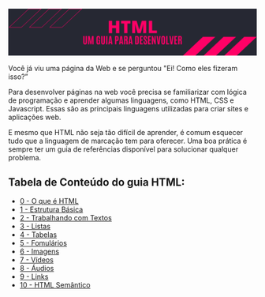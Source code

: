 ![HTML Essencial.](img/guiahtml.png)

Você já viu uma página da Web e se perguntou "Ei! Como eles fizeram isso?”

Para desenvolver páginas na web você precisa se familiarizar com lógica de programação e aprender algumas linguagens, como HTML, CSS e Javascript. Essas são as principais linguagens utilizadas para criar sites e aplicações web.

E mesmo que HTML não seja tão difícil de aprender, é comum esquecer tudo que a linguagem de marcação tem para oferecer. 
Uma boa prática é sempre ter um guia de referências disponível para solucionar qualquer problema.

## Tabela de Conteúdo do guia HTML:

*  [0 - O que é HTML](content/about.md)
*  [1 - Estrutura Básica](content/structure.md)
*  [2 - Trabalhando com Textos](content/text.md)
*  [3 - Listas](content/list.md)
*  [4 - Tabelas](content/table.md)
*  [5 - Fomulários](content/form.md)
*  [6 - Imagens](content/img.md)
*  [7 - Vídeos](content/video.md)
*  [8 - Áudios](content/audio.md)
*  [9 - Links](content/link.md)
*  [10 - HTML Semântico](content/semantic.md)


